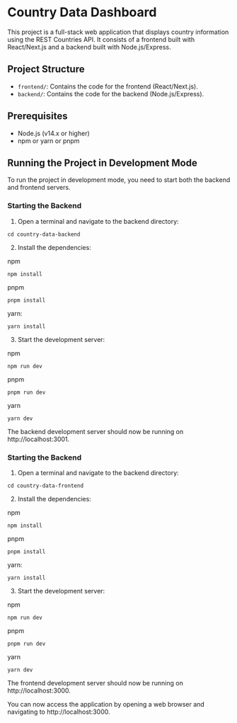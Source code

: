 # Country Data Dashboard

This project is a full-stack web application that displays country information using the REST Countries API. It consists of a frontend built with React/Next.js and a backend built with Node.js/Express.

## Project Structure

- `frontend/`: Contains the code for the frontend (React/Next.js).
- `backend/`: Contains the code for the backend (Node.js/Express).
  
## Prerequisites

- Node.js (v14.x or higher)
- npm or yarn or pnpm

## Running the Project in Development Mode

To run the project in development mode, you need to start both the backend and frontend servers.

### Starting the Backend

1. Open a terminal and navigate to the backend directory:

```
cd country-data-backend
```

2. Install the dependencies:

npm

```
npm install
```

pnpm

```
pnpm install
```

yarn:

```
yarn install
```

3. Start the development server:

npm

```
npm run dev
```

pnpm
```
pnpm run dev
```

yarn
```
yarn dev
```

The backend development server should now be running on http://localhost:3001.

### Starting the Backend

1. Open a terminal and navigate to the backend directory:

```
cd country-data-frontend
```

2. Install the dependencies:

npm

```
npm install
```

pnpm

```
pnpm install
```

yarn:

```
yarn install
```

3. Start the development server:

npm

```
npm run dev
```

pnpm
```
pnpm run dev
```

yarn
```
yarn dev
```

The frontend development server should now be running on http://localhost:3000.


You can now access the application by opening a web browser and navigating to http://localhost:3000.